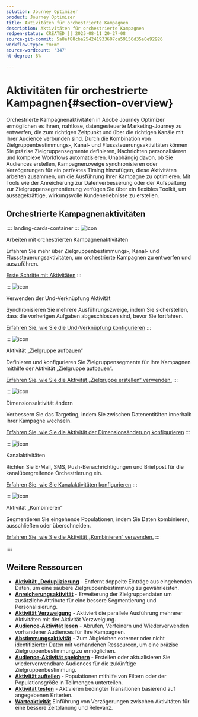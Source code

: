 ```yaml
---
solution: Journey Optimizer
product: Journey Optimizer
title: Aktivitäten für orchestrierte Kampagnen
description: Aktivitäten für orchestrierte Kampagnen
redpen-status: CREATED_||_2025-08-11_20-27-08
source-git-commit: 5a8ef88cba254241933607ca59156d35e0e92926
workflow-type: tm+mt
source-wordcount: '347'
ht-degree: 8%

---
```



# Aktivitäten für orchestrierte Kampagnen{#section-overview}

Orchestrierte Kampagnenaktivitäten in Adobe Journey Optimizer ermöglichen es Ihnen, nahtlose, datengesteuerte Marketing-Journey zu entwerfen, die zum richtigen Zeitpunkt und über die richtigen Kanäle mit Ihrer Audience verbunden sind. Durch die Kombination von Zielgruppenbestimmungs-, Kanal- und Flusssteuerungsaktivitäten können Sie präzise Zielgruppensegmente definieren, Nachrichten personalisieren und komplexe Workflows automatisieren. Unabhängig davon, ob Sie Audiences erstellen, Kampagnenzweige synchronisieren oder Verzögerungen für ein perfektes Timing hinzufügen, diese Aktivitäten arbeiten zusammen, um die Ausführung Ihrer Kampagne zu optimieren. Mit Tools wie der Anreicherung zur Datenverbesserung oder der Aufspaltung zur Zielgruppensegmentierung verfügen Sie über ein flexibles Toolkit, um aussagekräftige, wirkungsvolle Kundenerlebnisse zu erstellen.

## Orchestrierte Kampagnenaktivitäten

:::: landing-cards-container
:::
![icon](https://cdn.experienceleague.adobe.com/icons/book.svg?lang=de)

Arbeiten mit orchestrierten Kampagnenaktivitäten

Erfahren Sie mehr über Zielgruppenbestimmungs-, Kanal- und Flusssteuerungsaktivitäten, um orchestrierte Kampagnen zu entwerfen und auszuführen.

[Erste Schritte mit Aktivitäten](../using/orchestrated/activities/about-activities.md)
:::

:::
![icon](https://cdn.experienceleague.adobe.com/icons/code-branch.svg?lang=de)

Verwenden der Und-Verknüpfung Aktivität

Synchronisieren Sie mehrere Ausführungszweige, indem Sie sicherstellen, dass die vorherigen Aufgaben abgeschlossen sind, bevor Sie fortfahren.

[Erfahren Sie, wie Sie die Und-Verknüpfung konfigurieren](../using/orchestrated/activities/and-join.md)
:::

:::
![icon](https://cdn.experienceleague.adobe.com/icons/bullseye.svg?lang=de)

Aktivität „Zielgruppe aufbauen“

Definieren und konfigurieren Sie Zielgruppensegmente für Ihre Kampagnen mithilfe der Aktivität „Zielgruppe aufbauen“.

[Erfahren Sie, wie Sie die Aktivität „Zielgruppe erstellen“ verwenden.](../using/orchestrated/activities/build-audience.md)
:::

:::
![icon](https://cdn.experienceleague.adobe.com/icons/gear.svg?lang=de)

Dimensionsaktivität ändern

Verbessern Sie das Targeting, indem Sie zwischen Datenentitäten innerhalb Ihrer Kampagne wechseln.

[Erfahren Sie, wie Sie die Aktivität der Dimensionsänderung konfigurieren](../using/orchestrated/activities/change-dimension.md)
:::

:::
![icon](https://cdn.experienceleague.adobe.com/icons/list-check.svg?lang=de)

Kanalaktivitäten

Richten Sie E-Mail, SMS, Push-Benachrichtigungen und Briefpost für die kanalübergreifende Orchestrierung ein.

[Erfahren Sie, wie Sie Kanalaktivitäten konfigurieren](../using/orchestrated/activities/channels.md)
:::

:::
![icon](https://cdn.experienceleague.adobe.com/icons/puzzle-piece.svg?lang=de)

Aktivität „Kombinieren“

Segmentieren Sie eingehende Populationen, indem Sie Daten kombinieren, ausschließen oder überschneiden.

[Erfahren Sie, wie Sie die Aktivität „Kombinieren“ verwenden.](../using/orchestrated/activities/combine.md)
:::

::::


## Weitere Ressourcen

- **[Aktivität „Deduplizierung](../using/orchestrated/activities/deduplication.md)** - Entfernt doppelte Einträge aus eingehenden Daten, um eine saubere Zielgruppenbestimmung zu gewährleisten.
- **[Anreicherungsaktivität](../using/orchestrated/activities/enrichment.md)** - Erweiterung der Zielgruppendaten um zusätzliche Attribute für eine bessere Segmentierung und Personalisierung.
- **[Aktivität Verzweigung](../using/orchestrated/activities/fork.md)** - Aktiviert die parallele Ausführung mehrerer Aktivitäten mit der Aktivität Verzweigung.
- **[Audience-Aktivität lesen](../using/orchestrated/activities/read-audience.md)** - Abrufen, Verfeinern und Wiederverwenden vorhandener Audiences für Ihre Kampagnen.
- **[Abstimmungsaktivität](../using/orchestrated/activities/reconciliation.md)** - Zum Abgleichen externer oder nicht identifizierter Daten mit vorhandenen Ressourcen, um eine präzise Zielgruppenbestimmung zu ermöglichen.
- **[Audience-Aktivität speichern](../using/orchestrated/activities/save-audience.md)** - Erstellen oder aktualisieren Sie wiederverwendbare Audiences für die zukünftige Zielgruppenbestimmung.
- **[Aktivität aufteilen](../using/orchestrated/activities/split.md)** - Populationen mithilfe von Filtern oder der Populationsgröße in Teilmengen unterteilen.
- **[Aktivität testen](../using/orchestrated/activities/test.md)** - Aktivieren bedingter Transitionen basierend auf angegebenen Kriterien.
- **[Warteaktivität](../using/orchestrated/activities/wait.md)** Einführung von Verzögerungen zwischen Aktivitäten für eine bessere Zeitplanung und Relevanz.
